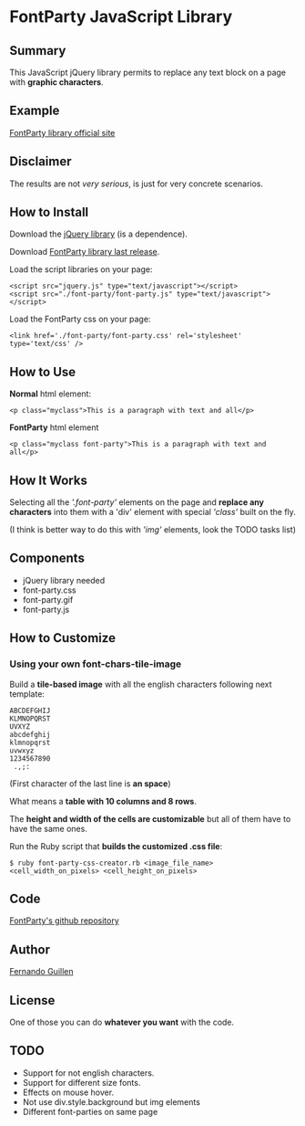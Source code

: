 # FontParty JavaScript Library

## Summary
This JavaScript jQuery library permits to replace any text block on a page with **graphic characters**.

## Example
[FontParty library official site](http://fernandoguillen.info/playing/FontParty "FontParty library official site")

## Disclaimer
The results are not *very serious*, is just for very concrete scenarios.

## How to Install
Download the [jQuery library](http://docs.jquery.com/Downloading_jQuery "jQuery library") (is a dependence).

Download [FontParty library last release](http://github.com/fguillen/FontParty/archives/master "FontParty library downloads").

Load the script libraries on your page:
  
    <script src="jquery.js" type="text/javascript"></script>
    <script src="./font-party/font-party.js" type="text/javascript"></script>
  
Load the FontParty css on your page:

    <link href='./font-party/font-party.css' rel='stylesheet' type='text/css' />

## How to Use
**Normal** html element:

    <p class="myclass">This is a paragraph with text and all</p>
  
**FontParty** html element

    <p class="myclass font-party">This is a paragraph with text and all</p>
  
## How It Works
Selecting all the *'.font-party'* elements on the page and **replace any characters** into them with a 'div' element with special *'class'* built on the fly.

(I think is better way to do this with *'img'* elements, look the TODO tasks list)

## Components
* jQuery library needed
* font-party.css
* font-party.gif
* font-party.js

## How to Customize

### Using your own font-chars-tile-image
Build a **tile-based image** with all the english characters following next template:

    ABCDEFGHIJ
    KLMNOPQRST
    UVXYZ
    abcdefghij
    klmnopqrst
    uvwxyz
    1234567890
     .,;:

(First character of the last line is **an space**)

What means a **table with 10 columns and 8 rows**.

The **height and width of the cells are customizable** but all of them have to have the same ones.

Run the Ruby script that **builds the customized .css file**:

    $ ruby font-party-css-creator.rb <image_file_name> <cell_width_on_pixels> <cell_height_on_pixels>
  
## Code
[FontParty's github repository](http://github.com/fguillen/FontParty "FontParty's github repository")

## Author
[Fernando Guillen](http://fernandoguillen.info "Fernando Guillen official site")

## License
One of those you can do **whatever you want** with the code.

## TODO
* Support for not english characters.
* Support for different size fonts.
* Effects on mouse hover.
* Not use div.style.background but img elements
* Different font-parties on same page